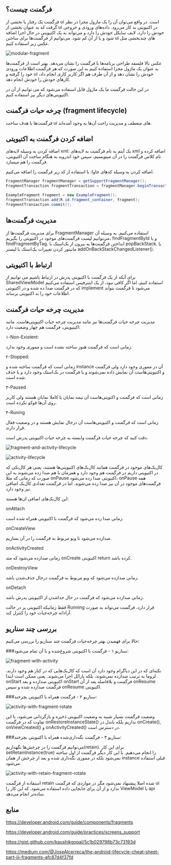 فرگمنت چیست؟
---
فرگمنت یک رفتار یا بخشی از ui است. در واقع می‌توان آن را یک مازول مجزا در نظر گرفت که به عنوان بخشی از ui در اکتیویتی به کار می‌رود. داده‌های ورودی و خروجی خودش را دارد، لایف سایکل خودش را دارد و می‌تواند به یک اکتیویتی در حال اجرا اضافه شود و یا از آن کم شود.
می‌توانیم از فرگمنت‌ها برای ساختن ui های چندبخشی مثل عکس زیر استفاده کنیم.

![modular-fragment](modular-fragment.png)

  عکس بالا فلسفه طراحی برنامه‌ها با فرگمنت را نشان می‌دهد. بهتر است از فرگمنت‌ها به عنوان یک ماژول مجزا استفاده کنیم به این صورت که هر فرگمنت اطلاعات ورودی خود را گرفته و ui خودش را نشان دهد و از آن طرف هم اگر کاربر کاری انجام داد، کارهای خودش را خودش انجام دهد.

در این حالت فرگمنت ما یک ماژول قابل استفاده می‌شود که می توانیم از آن در اکتیویتی‌های
دیگر نیز استفاده کنیم.



چرخه حیات فرگمنت (fragment lifecycle)
---







فرگمنت‌‌ها با هدف ساخت ui های منعطف و مدیریت راحت‌ آن‌ها به وجود آمده‌اند.




اضافه کردن فرگمنت به اکتیویتی
---
اضافه کردن به وسیله لایه‌های xml:
یک آیتم به نام فرگمنت به لایه‌های xml اضافه کرده و نام کلاس فرگمنت را در آن مینویسیم، سپس خود اندروید به هنگام ساخت آن اکتیویتی، فرگمنت را هم میسازد.



اضافه کردن به وسیله کد‌های جاوا:
با استفاده از کد زیر فرگمنت را اضافه می‌کنیم.

```java
FragmentManager fragmentManager = getSupportFragmentManager();
FragmentTransaction fragmentTransaction = fragmentManager.beginTransaction();

ExampleFragment fragment = new ExampleFragment();
fragmentTransaction.add(R.id.fragment_container, fragment);
fragmentTransaction.commit();
``` 

مدیریت فرگمنت‌ها
---
برای مدیریت فرگمنت‌ها از FragmentManager استفاده می‌کنیم. به وسیله آن می‌توانیم لیست فرگمنت‌های موجود در اکتیویتی را بگیریم، findFragmentById و یا findFragmentByTag.
انداختن فرگمنت‌ها به بیرون از بک‌استک با popBackStack. یا مانیتور کردن تغییرات بک‌استک با لیسنر  addOnBackStackChangedListener().


ارتباط با اکتیویتی
---
برای آنکه از یک فرگمنت با اکتیویتی پدرش در ارتباط باشیم می توانیم از SharedViewModel استفاده کنیم، اما اگر کافی نبود، از یک اینترفیس استفاده می‌کنیم که در فرگمنت صدا ده شده و در اکتیویتی implement می‌شود تا فرگمنت بتواند اطلاعات خود را به اکتیویتی برساند.



مدیریت چرخه حیات فرگمنت
---
مدیریت چرخه حیات فرگمنت‌ها نیز مانند مدیریت چرخه حیات اکتیویتی‌هاست.
مانند اکیتیویتی، فرگمنت‌ هم چهار وضعیت دارد:

۱-Non-Existent:

زمانی است که فرگمنت هنوز ساخته نشده است و مموری وجود ندارد.


۲-Stopped:

زمانی است که فرگمنت ساخته شده و instance آن در مموری وجود دارد ولی فرگمنت و اکتیویتی‌هاست آن نمایش داده نمی‌شوند و یا فرگمنت در بک‌استک وجود دارد و یا حذف شده است.


۳-Paused

زمانی است که فرگمنت و اکتویتی‌هاست آن نیمه نمایان یا کاملا نمایان هستند ولی کاربر روی آن‌ها فوکو نکرده است.


۴-Runing

زمانی است که فرگمنت و اکتیویتی‌هاست آن درحال نمایش ‌هستند و در وصعیت فعال قرار دارند.


دقت کنید که چرخه حیات فرگمنت وابسته به چرخه حیات اکتیویتی پدرش است. 


![fragment-and-activity-lifecycle](activity_fragment_lifecycle.png)


![activity-lifecycle](fragmentStateDiagram.jpeg)


کال‌بک‌های موجود در فرگمنت همانند کال‌بک‌های اکتیویتی‌ها هستند، یعنی هر کال‌بکی که در اکتیویتی داریم در فرگمنت‌ هم وجود دارد و همزمان با هم صدا زده می‌شوند به این صورت که زمانی که مثلا onPause  اکتیویتی صدا زده می‌شود، onPause  همه فرگمنت‌های موجود در آن نیز صدا زده می‌شوند. اما در فرگمنت تعدادی کال‌بک اضافی نیز وجود دارد. 

این کال‌بک‌های اضافی ان‌ها هستند:

onAttach

زمانی صدا زده می‌شود که فرگمنت با اکتیویتی همراه شده است.



onCreateView

صدازده می‌شود تا ویو مربوط به فرگمنت را در آن بسازیم.


onActivityCreated

زمانی صدازده می‌شود که متد onCreate اکتیویتی return کرده باشد.


onDestroyView

زمانی صدازده می‌شود که ویو مربوط به فرگمنت درحال حذف‌شدن باشد.


onDetach

زمانی صدازده می‌شود که فرگمنت در حال جداشدن از اکتیویتی پدرش باشد.


فقط زمانیکه اکتیویتی پر در حالت Running  قرار دارد، فرگمنت می‌تواند به صورت آزادانه چرخه‌حیات خود را کنترل کند.




بررسی چند سناریو
---
حالا برای فهمیدن بهتر چرخه‌حیات فرگمنت چند سناریو را بررسی می‌کنیم:


###سناریو ۱ - فرگمنت با اکتیویتی شروع‌شده و با آن تمام می‌شود:


![fragment-with-activity](fragment-with-activity-scenario.png)

نکته‌ای که در این دیاگرام وجود دارد آن است که کال‌بک‌هایی که در کنار هم وجود دارند، لزوما به ترتیب صدازده نمی‌شوند، بلکه پارالل اجرا می‌شوند. یعنی ممکن است ابتدا onStart اکتیویتی صدازده و بعد onStart فرگمنت و بلافاصله یعد از آن onResume  فرگمنت صدازده شده و سپس onResume اکتیویتی.

  

###سناریو ۲ - فرگمنت همراه با اکتیویتی بچرخند:


![activity-with-fragment-rotate](activity-with-fragment-rotate.png)

وضعیت فرگمنت بسیار شبیه به وضعیت اکتیویتی ذخیره و بازگردانی می‌شود، با این تفاوت که در فرگمنت onRestoreInstanceState()  نداریم بلکه باندل در onCreate(), onViewCreated() و onActivityCreated() در دسترس است.



###سناریو ۳ - فرگمنت نگه‌داری‌شده همراه با اکتیویتی بچرخند:

می‌توانیم فرگمنت را در چرخش‌ها نگهداریم(retain). برای این کار setRetainInstance(true) را انجام می‌دهیم. با این کار دیگر فرگمنت از اول ساخته نمی‌شود بلکه در مموری نگه‌داری شده و بعد از چرخش از همان instance قبلی استفاده می‌شود.
 

![activity-with-retain-fragment-rotate](activity-with-retain-fragment-rotate.png)


استفاده از فرگمنت‌ retain شده اصلا پیشنهاد نمی‌شود مگر در مواردی که فرگمنت ui ندارد و از آن برای جابجایی داده استفاده می‌شود. که این کار را ViewModel  با api  ساده‌تر انجام می‌دهد.





منابع
---

https://developer.android.com/guide/components/fragments

https://developer.android.com/guide/practices/screens_support

https://gist.github.com/kaushikgopal/5c1b029798b73c73193d

https://medium.com/@JoseAlcerreca/the-android-lifecycle-cheat-sheet-part-iii-fragments-afc87d4f37fd